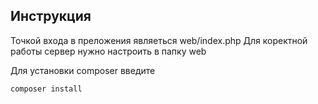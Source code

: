 Инструкция
-------------------

Точкой входа в преложения являеться web/index.php
Для коректной работы сервер нужно настроить в папку web


Для установки composer введите 

    composer install